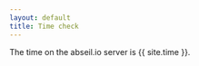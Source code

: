 ```yaml
---
layout: default
title: Time check
---
```


The time on the abseil.io server is {{ site.time }}.




